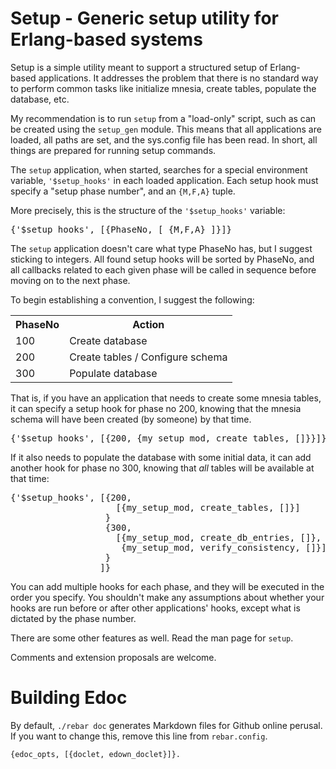 Setup - Generic setup utility for Erlang-based systems
======================================================

Setup is a simple utility meant to support a structured setup
of Erlang-based applications. It addresses the problem that there is no
standard way to perform common tasks like initialize mnesia, create tables,
populate the database, etc.

My recommendation is to run `setup` from a "load-only" script, such as 
can be created using the `setup_gen` module. This means that all applications
are loaded, all paths are set, and the sys.config file has been read.
In short, all things are prepared for running setup commands.

The `setup` application, when started, searches for a special environment
variable, `'$setup_hooks'` in each loaded application. Each setup hook must
specify a "setup phase number", and an `{M,F,A}` tuple.

More precisely, this is the structure of the `'$setup_hooks'` variable:

<pre>
{'$setup_hooks', [{PhaseNo, [ {M,F,A} ]}]}
</pre>

The `setup` application doesn't care what type PhaseNo has, but I suggest 
sticking to integers. All found setup hooks will be sorted by PhaseNo,
and all callbacks related to each given phase will be called in sequence
before moving on to the next phase.

To begin establishing a convention, I suggest the following:

<table>
     <th>PhaseNo</th> <th>Action</th>
<tr> <td>100</td>     <td>Create database</td> </tr>
<tr> <td>200</td>     <td>Create tables / Configure schema</td> </tr>
<tr> <td>300</td>     <td>Populate database</td> </tr>
</table>

That is, if you have an application that needs to create some mnesia
tables, it can specify a setup hook for phase no 200, knowing that the
mnesia schema will have been created (by someone) by that time.

<pre>
{'$setup_hooks', [{200, {my_setup_mod, create_tables, []}}]}
</pre>

If it also needs to populate the database with some initial data,
it can add another hook for phase no 300, knowing that *all* tables 
will be available at that time:

<pre>
{'$setup_hooks', [{200,
                    [{my_setup_mod, create_tables, []}]
                  }
                  {300,
                    [{my_setup_mod, create_db_entries, []},
                     {my_setup_mod, verify_consistency, []}]
                  }
                 ]}
</pre>

You can add multiple hooks for each phase, and they will be executed
in the order you specify. You shouldn't make any assumptions about whether
your hooks are run before or after other applications' hooks, except what
is dictated by the phase number.

There are some other features as well. Read the man page for `setup`.

Comments and extension proposals are welcome.

Building Edoc
=============
By default, `./rebar doc` generates Markdown files for Github online perusal.
If you want to change this, remove this line from `rebar.config`.

`{edoc_opts, [{doclet, edown_doclet}]}.`
